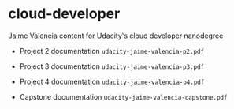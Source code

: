 # cloud-developer
Jaime Valencia
content for Udacity's cloud developer nanodegree

- Project 2 documentation `udacity-jaime-valencia-p2.pdf`

- Project 3 documentation `udacity-jaime-valencia-p3.pdf`

- Project 4 documentation `udacity-jaime-valencia-p4.pdf`

- Capstone documentation `udacity-jaime-valencia-capstone.pdf`
